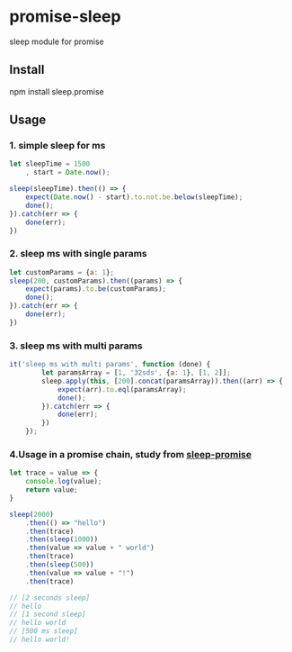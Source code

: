 # promise-sleep
sleep module for promise

## Install
npm install sleep.promise

## Usage

### 1. simple sleep for ms
```js
let sleepTime = 1500
    , start = Date.now();

sleep(sleepTime).then(() => {
    expect(Date.now() - start).to.not.be.below(sleepTime);
    done();
}).catch(err => {
    done(err);
})
```

### 2. sleep ms with single params
```js
let customParams = {a: 1};
sleep(200, customParams).then((params) => {
    expect(params).to.be(customParams);
    done();
}).catch(err => {
    done(err);
})
```

### 3. sleep ms with multi params
```js
it('sleep ms with multi params', function (done) {
        let paramsArray = [1, '32sds', {a: 1}, [1, 2]];
        sleep.apply(this, [200].concat(paramsArray)).then((arr) => {
            expect(arr).to.eql(paramsArray);
            done();
        }).catch(err => {
            done(err);
        })
    });
```

### 4.Usage in a promise chain, study from [sleep-promise](https://www.npmjs.com/package/sleep-promise)
```js
let trace = value => {
    console.log(value);
    return value;
}

sleep(2000)
    .then(() => "hello")
    .then(trace)
    .then(sleep(1000))
    .then(value => value + " world")
    .then(trace)
    .then(sleep(500))
    .then(value => value + "!")
    .then(trace)

// [2 seconds sleep]
// hello
// [1 second sleep]
// hello world
// [500 ms sleep]
// hello world!
```
